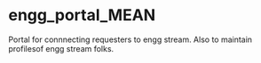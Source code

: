 # engg_portal_MEAN

Portal for connnecting requesters to engg stream.
Also to maintain profilesof engg stream folks.
